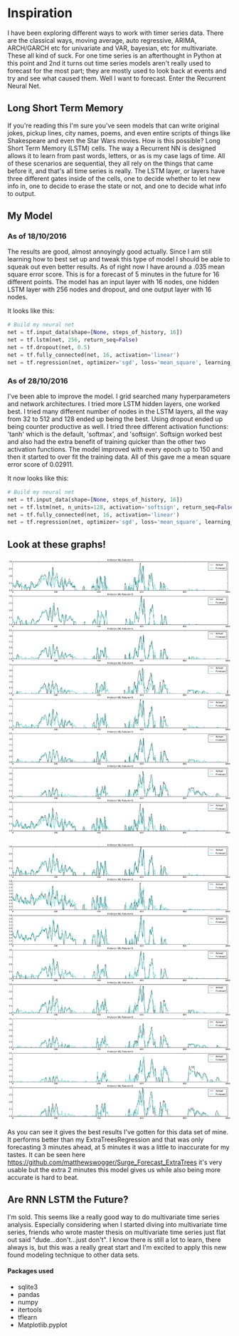 # Inspiration
I have been exploring different ways to work with timer series data. There are
the classical ways, moving average, auto regressive, ARIMA, ARCH/GARCH etc for
univariate and VAR, bayesian, etc for multivariate. These all kind of suck. For
one time series is an afterthought in Python at this point and 2nd it turns out
time series models aren't really used to forecast for the most part; they are
mostly used to look back at events and try and see what caused them. Well I want
to forecast. Enter the Recurrent Neural Net.

## Long Short Term Memory
If you're reading this I'm sure you've seen models that can write original jokes,
pickup lines, city names, poems, and even entire scripts of things like
Shakespeare and even the Star Wars movies. How is this possible? Long Short
Term Memory (LSTM) cells. The way a Recurrent NN is designed allows it to learn
from past words, letters, or as is my case lags of time. All of these scenarios
are sequential, they all rely on the things that came before it, and that's all
time series is really. The LSTM layer, or layers have three different gates
inside of the cells, one to decide whether to let new info in, one to decide to
erase the state or not, and one to decide what info to output.

## My Model

### As of 18/10/2016
The results are good, almost annoyingly good actually. Since I am still learning
how to best set up and tweak this type of model I should be able to squeak out
even better results. As of right now I have around a .035 mean square error score.
This is for a forecast of 5 minutes in the future for 16 different points. The
model has an input layer with 16 nodes, one hidden LSTM layer with 256 nodes
and dropout, and one output layer with 16 nodes.

It looks like this:

```python
# Build my neural net
net = tf.input_data(shape=[None, steps_of_history, 16])
net = tf.lstm(net, 256, return_seq=False)
net = tf.dropout(net, 0.5)
net = tf.fully_connected(net, 16, activation='linear')
net = tf.regression(net, optimizer='sgd', loss='mean_square', learning_rate=0.3)
```

### As of 28/10/2016
I've been able to improve the model. I grid searched many hyperparameters and
network architectures. I tried more LSTM hidden layers, one worked best. I tried
many different number of nodes in the LSTM layers, all the way from 32 to 512 and
128 ended up being the best. Using dropout ended up being counter productive as
well. I tried three different activation functions: 'tanh' which is the default,
'softmax', and 'softsign'. Softsign worked best and also had the extra benefit of
training quicker than the other two activation functions. The model improved
with every epoch up to 150 and then it started to over fit the training data.
All of this gave me a mean square error score of 0.02911.

It now looks like this:

```python
# Build my neural net
net = tf.input_data(shape=[None, steps_of_history, 16])
net = tf.lstm(net, n_units=128, activation='softsign', return_seq=False)
net = tf.fully_connected(net, 16, activation='linear')
net = tf.regression(net, optimizer='sgd', loss='mean_square', learning_rate=0.3)
```

## Look at these graphs!

![](graphs/forecast_1.png)

![](graphs/forecast_2.png)

As you can see it gives the best results I've gotten for this data set of mine.
It performs better than my ExtraTreesRegression and that was only forecasting 3
minutes ahead, at 5 minutes it was a little to inaccurate for my tastes. It can
be seen here https://github.com/matthewswogger/Surge_Forecast_ExtraTrees it's
very usable but the extra 2 minutes this model gives us while also being more
accurate is hard to beat.

## Are RNN LSTM the Future?
I'm sold. This seems like a really good way to do multivariate time series
analysis. Especially considering when I started diving into multivariate time
series, friends who wrote master thesis on multivariate time series just flat
out said "dude...don't...just don't". I know there is still a lot to learn, there
always is, but this was a really great start and I'm excited to apply this new
found modeling technique to other data sets.

#### Packages used


* sqlite3
* pandas
* numpy
* itertools
* tflearn
* Matplotlib.pyplot
